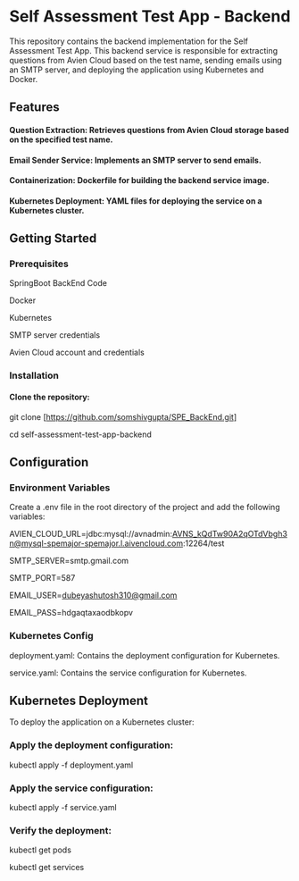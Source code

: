 # Self Assessment Test App - Backend

This repository contains the backend implementation for the Self Assessment Test App. This backend service is responsible for extracting questions from Avien Cloud based on the test name, sending emails using an SMTP server, and deploying the application using Kubernetes and Docker.


## Features


#### Question Extraction: Retrieves questions from Avien Cloud storage based on the specified test name.
#### Email Sender Service: Implements an SMTP server to send emails.
#### Containerization: Dockerfile for building the backend service image.
#### Kubernetes Deployment: YAML files for deploying the service on a Kubernetes cluster.


## Getting Started

### Prerequisites

SpringBoot BackEnd Code 

Docker

Kubernetes

SMTP server credentials

Avien Cloud account and credentials


### Installation

#### Clone the repository:


git clone [https://github.com/somshivgupta/SPE_BackEnd.git]

cd self-assessment-test-app-backend


## Configuration


### Environment Variables

Create a .env file in the root directory of the project and add the following variables:


AVIEN_CLOUD_URL=jdbc:mysql://avnadmin:AVNS_kQdTw90A2qOTdVbgh3n@mysql-spemajor-spemajor.l.aivencloud.com:12264/test

SMTP_SERVER=smtp.gmail.com

SMTP_PORT=587

EMAIL_USER=dubeyashutosh310@gmail.com

EMAIL_PASS=hdgaqtaxaodbkopv


### Kubernetes Config


deployment.yaml: Contains the deployment configuration for Kubernetes.

service.yaml: Contains the service configuration for Kubernetes.


## Kubernetes Deployment

To deploy the application on a Kubernetes cluster:


### Apply the deployment configuration:

kubectl apply -f deployment.yaml


### Apply the service configuration:

kubectl apply -f service.yaml


### Verify the deployment:

kubectl get pods

kubectl get services
